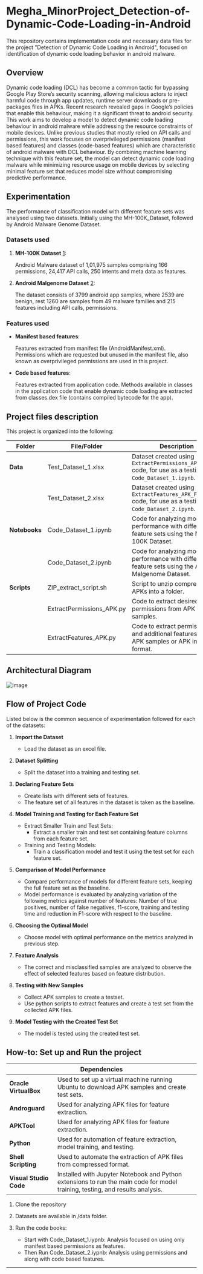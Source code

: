 # Megha_MinorProject_Detection-of-Dynamic-Code-Loading-in-Android
This repository contains implementation code and necessary data files for the project "Detection of Dynamic Code Loading in Android", focused on identification of dynamic code loading behavior in android malware.

## Overview

Dynamic code loading (DCL) has become a common tactic for bypassing Google Play Store’s security scanning, allowing malicious actors to inject harmful code through app updates, runtime server downloads or pre-packages files in APKs. Recent research revealed gaps in Google’s policies that enable this behaviour, making it a significant threat to android security. This work aims to develop a model to detect dynamic code loading behaviour in android malware while addressing the resource constraints of mobile devices. Unlike previous studies that mostly relied on API calls and permissions, this work focuses on overprivileged permissions (manifest based features) and classes (code-based features) which are characteristic of android malware with DCL behaviour. By combining machine learning technique with this feature set, the model can detect dynamic code loading malware while minimizing resource usage on mobile devices by selecting minimal feature set that reduces model size without compromising predictive performance.

## Experimentation

The performance of classification model with different feature sets was analysed using two datasets. Initially using the MH-100K_Dataset, followed by Android Malware Genome Dataset.

### Datasets used

1. **MH-100K Dataset** 
[1](https://github.com/Malware-Hunter/MH-100K-dataset):
   
   Android Malware dataset of 1,01,975 samples comprising 166 permissions, 24,417 API calls, 250 intents and meta data as features.

2. **Android Malgenome Dataset** 
[2](https://figshare.com/articles/dataset/Android_malware_dataset_for_machine_learning_1/5854590):
   
    The dataset consists of 3799 android app samples, where 2539 are benign, rest 1260 are samples from 49 malware families and 215 features including API calls, permissions.

### Features used
* **Manifest based features**:
  
  Features extracted from manifest file (AndroidManifest.xml). Permissions which are requested but unused in the manifest file, also known as overprivileged permissions are used in this project.
  
*	**Code based features**:
  
    Features extracted from application code. Methods available in classes in the application code that enable dynamic code loading are extracted from classes.dex file (contains compiled bytecode for the app).

## Project files description 

This project is organized into the following:

| **Folder**                    | **File/Folder**                                   | **Description**                                                                                                                                     |
|--------------------------------|--------------------------------------------|-----------------------------------------------------------------------------------------------------------------------------------------------------|
| **Data**                       | Test_Dataset_1.xlsx                        | Dataset created using `ExtractPermissions_APK.py` code, for use as a testing set in `Code_Dataset_1.ipynb`.                                        |
|                                | Test_Dataset_2.xlsx                        | Dataset created using `ExtractFeatures_APK_Folder.py` code, for use as a testing set in `Code_Dataset_2.ipynb`. |
| **Notebooks**                  | Code_Dataset_1.ipynb                       | Code for analyzing model performance with different feature sets using the MH-100K Dataset.                                                       |
|                                | Code_Dataset_2.ipynb                       | Code for analyzing model performance with different feature sets using the Android Malgenome Dataset.                                               |
| **Scripts**                    | ZIP_extract_script.sh                      | Script to unzip compressed APKs into a folder.                                                                                                     |
|                                | ExtractPermissions_APK.py                  | Code to extract desired permissions from APK samples.                                                                                             |
|                                | ExtractFeatures_APK.py                     | Code to extract permissions and additional features from APK samples or APK in folder format.                                                     |

## Architectural Diagram

![image](https://github.com/user-attachments/assets/d790f313-2523-4fe1-8112-5259fe206a53)



## Flow of Project Code

Listed below is the common sequence of experimentation followed for each of the datasets:

1. **Import the Dataset**
   - Load the dataset as an excel file.

2. **Dataset Splitting**
   - Split the dataset into a training and testing set.

3. **Declaring Feature Sets**
   - Create lists with different sets of features.
   - The feature set of all features in the dataset is taken as the baseline.

4. **Model Training and Testing for Each Feature Set**
   - Extract Smaller Train and Test Sets:
     - Extract a smaller train and test set containing feature columns from each feature set.
   - Training and Testing Models:
     - Train a classification model and test it using the test set for each feature set.

5. **Comparison of Model Performance**
   - Compare performance of models for different feature sets, keeping the full feature set as the baseline.
   - Model performance is evaluated by analyzing variation of the following metrics against number of features: Number of true positives, number of false negatives, f1-score, training and testing time and reduction in F1-score with respect to the baseline.

6. **Choosing the Optimal Model**
   - Choose model with optimal performance on the metrics analyzed in previous step.

7. **Feature Analysis**
   - The correct and misclassified samples are analyzed to observe the effect of selected features based on feature distribution.

8. **Testing with New Samples**
   - Collect APK samples to create a testset.
   - Use python scripts to extract features and create a test set from the collected APK files.
     
9. **Model Testing with the Created Test Set**
     - The model is tested using the created test set.
  
## How-to: Set up and Run the project

<table>
  <thead>
    <tr>
      <th colspan="2" style="text-align:center;">Dependencies</th>
    </tr>
  </thead>
  <tbody>
    <tr>
      <td><strong>Oracle VirtualBox</strong></td>
      <td>Used to set up a virtual machine running Ubuntu to download APK samples and create test sets.</td>
    </tr>
    <tr>
      <td><strong>Androguard</strong></td>
      <td>Used for analyzing APK files for feature extraction.</td>
    </tr>
    <tr>
      <td><strong>APKTool</strong></td>
      <td>Used for analyzing APK files for feature extraction.</td>
    </tr>
    <tr>
      <td><strong>Python</strong></td>
      <td>Used for automation of feature extraction, model training, and testing.</td>
    </tr>
    <tr>
      <td><strong>Shell Scripting</strong></td>
      <td>Used to automate the extraction of APK files from compressed format.</td>
    </tr>
    <tr>
      <td><strong>Visual Studio Code</strong></td>
      <td>Installed with Jupyter Notebook and Python extensions to run the main code for model training, testing, and results analysis.</td>
    </tr>
  </tbody>
</table>

1. 	Clone the repository
2. 	Datasets are available in /data folder.
3.  Run the code books:
   
    * Start with Code_Dataset_1.iypnb: Analysis focused on using only manifest based permissions as features. 
    * Then Run Code_Dataset_2.iypnb: Analysis using permissions and along with code based features.
---








